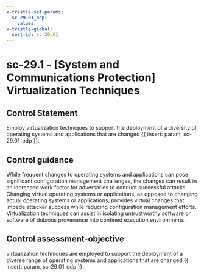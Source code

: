 ```yaml
---
x-trestle-set-params:
  sc-29.01_odp:
    values:
x-trestle-global:
  sort-id: sc-29.01
---
```


# sc-29.1 - \[System and Communications Protection\] Virtualization Techniques

## Control Statement

Employ virtualization techniques to support the deployment of a diversity of operating systems and applications that are changed {{ insert: param, sc-29.01_odp }}.

## Control guidance

While frequent changes to operating systems and applications can pose significant configuration management challenges, the changes can result in an increased work factor for adversaries to conduct successful attacks. Changing virtual operating systems or applications, as opposed to changing actual operating systems or applications, provides virtual changes that impede attacker success while reducing configuration management efforts. Virtualization techniques can assist in isolating untrustworthy software or software of dubious provenance into confined execution environments.

## Control assessment-objective

virtualization techniques are employed to support the deployment of a diverse range of operating systems and applications that are changed {{ insert: param, sc-29.01_odp }}.
